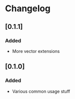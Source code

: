 # Changelog

## [0.1.1]
### Added
- More vector extensions

## [0.1.0]
### Added
- Various common usage stuff